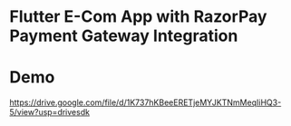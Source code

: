 # Flutter E-Com App with RazorPay Payment Gateway Integration
# Demo
https://drive.google.com/file/d/1K737hKBeeERETjeMYJKTNmMeqIiHQ3-5/view?usp=drivesdk
